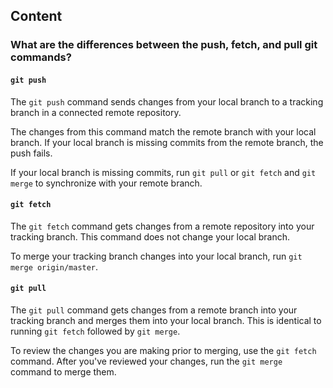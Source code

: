 ## Content

### What are the differences between the push, fetch, and pull git commands?

#### `git push` 

The `git push` command sends changes from your local branch to a tracking branch in a connected remote repository.

The changes from this command match the remote branch with your local branch. If your local branch is missing commits from the remote branch, the push fails. 

If your local branch is missing commits, run `git pull` or `git fetch` and `git merge` to synchronize with your remote branch.

#### `git fetch` 

The `git fetch` command gets changes from a remote repository into your tracking branch. This command does not change your local branch. 

To merge your tracking branch changes into your local branch, run `git merge origin/master`.

#### `git pull` 

The `git pull` command gets changes from a remote branch into your tracking branch and merges them into your local branch. This is identical to running `git fetch` followed by `git merge`. 

To review the changes you are making prior to merging, use the `git fetch` command. After you've reviewed your changes, run the `git merge` command to merge them.
